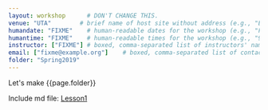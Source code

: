```yaml
---
layout: workshop      # DON'T CHANGE THIS.
venue: "UTA"        # brief name of host site without address (e.g., "Euphoric State University")
humandate: "FIXME"    # human-readable dates for the workshop (e.g., "Feb 17-18, 2020")
humantime: "FIXME"    # human-readable times for the workshop (e.g., "9:00 am - 4:30 pm")
instructor: ["FIXME"] # boxed, comma-separated list of instructors' names as strings, like ["Kay McNulty", "Betty Jennings", "Betty Snyder"]
email: ["fixme@example.org"]    # boxed, comma-separated list of contact email addresses for the host, lead instructor, or whoever else is handling questions, like ["marlyn.wescoff@example.org", "fran.bilas@example.org", "ruth.lichterman@example.org"]
folder: "Spring2019"
---
```


Let's make {{page.folder}}

Include md file:
[Lesson1](other_file.md)
